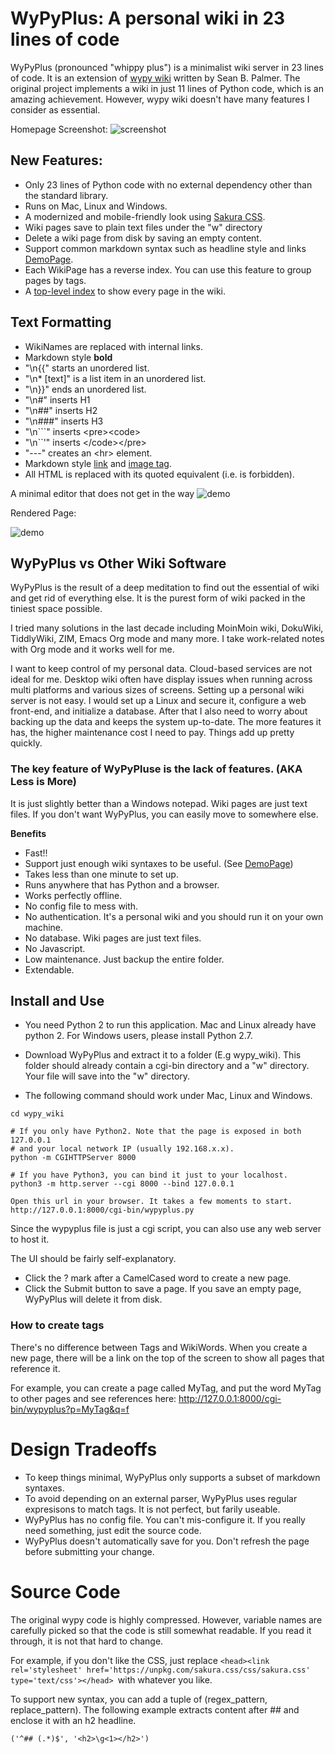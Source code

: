 # WyPyPlus: A personal wiki in 23 lines of code

WyPyPlus (pronounced "whippy plus") is a minimalist wiki server in 23 lines of code. It is an extension of [wypy wiki](http://infomesh.net/2003/wypy/) written by Sean B. Palmer. The original project implements a wiki in just 11 lines of Python code, which is an amazing achievement. However, wypy wiki doesn't have many features I consider as essential.

Homepage Screenshot:
![screenshot](example.png)

## New Features:
* Only 23 lines of Python code with no external dependency other than the standard library.
* Runs on Mac, Linux and Windows.
* A modernized and mobile-friendly look using [Sakura CSS](https://github.com/oxalorg/sakura).
* Wiki pages save to plain text files under the "w" directory
* Delete a wiki page from disk by saving an empty content.
* Support common markdown syntax such as headline style and links [DemoPage](https://github.com/lchen198/wypyplus/blob/main/w/DemoPage).
* Each WikiPage has a reverse index. You can use this feature to group pages by tags.
* A [top-level index](http://127.0.0.1:8000/cgi-bin/wypyplus.py?p=All&q=f) to show every page in the wiki.

## Text Formatting
* WikiNames are replaced with internal links.
* Markdown style ****bold****
* "\n{{" starts an unordered list.
* "\n* [text]" is a list item in an unordered list.
* "\n}}" ends an unordered list.
* "\n#" inserts H1
* "\n##" inserts H2
* "\n###" inserts H3
* "\n\`\`\`" inserts \<pre\>\<code\>
* "\n\`\`\'" inserts \<\/code\>\<\/pre\>
* "---" creates an \<hr\> element.
* Markdown style [link](https://www.markdownguide.org/basic-syntax/#links) and [image tag](https://www.markdownguide.org/basic-syntax/#images-1).
* All HTML is replaced with its quoted equivalent (i.e. is forbidden).


A minimal editor that does not get in the way
![demo](editor.png)

Rendered Page:

![demo](example2.png)

## WyPyPlus vs Other Wiki Software

WyPyPlus is the result of a deep meditation to find out the essential of wiki and get rid of everything else. It is the purest form of wiki packed in the tiniest space possible.

I tried many solutions in the last decade including MoinMoin wiki, DokuWiki, TiddlyWiki, ZIM, Emacs Org mode and many more. I take work-related notes with Org mode and it works well for me. 

I want to keep control of my personal data. Cloud-based services are not ideal for me. Desktop wiki often have display issues when running across multi platforms and various sizes of screens.
Setting up a personal wiki server is not easy. I would set up a Linux and secure it, configure a web front-end, and initialize a database. After that I also need to worry about backing up the data and keeps the system up-to-date. The more features it has, the higher maintenance cost I need to pay. Things add up pretty quickly. 

### The key feature of WyPyPluse is the lack of features. (AKA Less is More)

It is just slightly better than a Windows notepad. Wiki pages are just text files. If you don't want WyPyPlus, you can easily move to somewhere else.

**Benefits** 
* Fast!!
* Support just enough wiki syntaxes to be useful. (See [DemoPage](https://github.com/lchen198/wypyplus/blob/main/w/DemoPage))
* Takes less than one minute to set up.
* Runs anywhere that has Python and a browser.
* Works perfectly offline.
* No config file to mess with.
* No authentication. It's a personal wiki and you should run it on your own machine. 
* No database. Wiki pages are just text files.
* No Javascript.
* Low maintenance. Just backup the entire folder. 
* Extendable.

## Install and Use

* You need Python 2 to run this application. Mac and Linux already have python 2. For Windows users, please install Python 2.7.

* Download WyPyPlus and extract it to a folder (E.g wypy_wiki). This folder should already contain a cgi-bin directory and a "w" directory. Your file will save into the "w" directory.

* The following command should work under Mac, Linux and Windows.

```
cd wypy_wiki

# If you only have Python2. Note that the page is exposed in both 127.0.0.1 
# and your local network IP (usually 192.168.x.x).
python -m CGIHTTPServer 8000 

# If you have Python3, you can bind it just to your localhost.
python3 -m http.server --cgi 8000 --bind 127.0.0.1

Open this url in your browser. It takes a few moments to start.
http://127.0.0.1:8000/cgi-bin/wypyplus.py
```

Since the wypyplus file is just a cgi script, you can also use any web server to host it. 

The UI should be fairly self-explanatory. 
* Click the ? mark after a CamelCased word to create a new page.
* Click the Submit button to save a page. If you save an empty page, WyPyPlus will delete it from disk.

### How to create tags
There's no difference between Tags and WikiWords. When you create a new page, there will be a link on the top of the screen to show all pages that reference it. 

For example, you can create a page called MyTag, and put the word MyTag to other pages and see references here:
http://127.0.0.1:8000/cgi-bin/wypyplus?p=MyTag&q=f

# Design Tradeoffs

* To keep things minimal, WyPyPlus only supports a subset of markdown syntaxes. 
* To avoid depending on an external parser, WyPyPlus uses regular expresisons to match tags. It is not perfect, but farily useable.
* WyPyPlus has no config file. You can't mis-configure it. If you really need something, just edit the source code.
* WyPyPlus doesn't automatically save for you. Don't refresh the page before submitting your change.

# Source Code

The original wypy code is highly compressed. However, variable names are carefully picked so that the code is still somewhat readable. If you read it through, it is not that hard to change.

For example, if you don't like the CSS, just replace ```<head><link rel='stylesheet' href='https://unpkg.com/sakura.css/css/sakura.css' type='text/css'></head> ```with whatever you like.

To support new syntax, you can add a tuple of (regex_pattern, replace_pattern). The following example extracts content after ## and enclose it with an h2 headline. 
```
('^## (.*)$', '<h2>\g<1></h2>')
```

